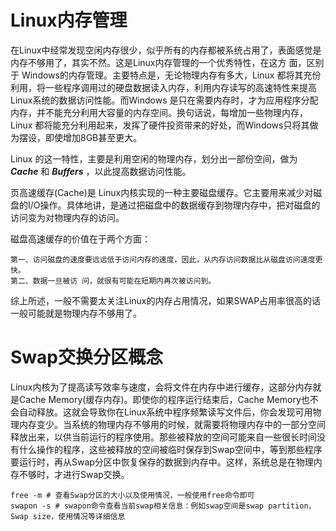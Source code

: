 # Linux内存管理
在Linux中经常发现空闲内存很少，似乎所有的内存都被系统占用了，表面感觉是内存不够用了，其实不然。这是Linux内存管理的一个优秀特性，在这方 面，区别于 Windows的内存管理。主要特点是，无论物理内存有多大，Linux 都将其充份利用，将一些程序调用过的硬盘数据读入内存，利用内存读写的高速特性来提高Linux系统的数据访问性能。而Windows 是只在需要内存时，才为应用程序分配内存，并不能充分利用大容量的内存空间。换句话说，每增加一些物理内存，Linux 都将能充分利用起来，发挥了硬件投资带来的好处，而Windows只将其做为摆设，即使增加8GB甚至更大。

Linux 的这一特性，主要是利用空闲的物理内存，划分出一部份空间，做为 ***Cache*** 和 ***Buffers*** ，以此提高数据访问性能。

页高速缓存(Cache)是 Linux内核实现的一种主要磁盘缓存。它主要用来减少对磁盘的I/O操作。具体地讲，是通过把磁盘中的数据缓存到物理内存中，把对磁盘的访问变为对物理内存的访问。

磁盘高速缓存的价值在于两个方面：

    第一、访问磁盘的速度要远远低于访问内存的速度，因此，从内存访问数据比从磁盘访问速度更快。
    第二、数据一旦被访 问，就很有可能在短期内再次被访问到。

综上所述，一般不需要太关注Linux的内存占用情况，如果SWAP占用率很高的话一般可能就是物理内存不够用了。


# Swap交换分区概念
Linux内核为了提高读写效率与速度，会将文件在内存中进行缓存，这部分内存就是Cache Memory(缓存内存)。即使你的程序运行结束后，Cache Memory也不会自动释放。这就会导致你在Linux系统中程序频繁读写文件后，你会发现可用物理内存变少。当系统的物理内存不够用的时候，就需要将物理内存中的一部分空间释放出来，以供当前运行的程序使用。那些被释放的空间可能来自一些很长时间没有什么操作的程序，这些被释放的空间被临时保存到Swap空间中，等到那些程序要运行时，再从Swap分区中恢复保存的数据到内存中。这样，系统总是在物理内存不够时，才进行Swap交换。
    
    free -m # 查看Swap分区的大小以及使用情况，一般使用free命令即可
    swapon -s # swapon命令查看当前swap相关信息：例如swap空间是swap partition，Swap size，使用情况等详细信息
